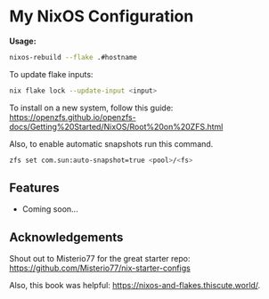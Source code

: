 # My NixOS Configuration

**Usage:**

```bash
nixos-rebuild --flake .#hostname
```

To update flake inputs:
```bash
nix flake lock --update-input <input>
```

To install on a new system, follow this guide: https://openzfs.github.io/openzfs-docs/Getting%20Started/NixOS/Root%20on%20ZFS.html

Also, to enable automatic snapshots run this command.
```bash
zfs set com.sun:auto-snapshot=true <pool>/<fs>
```

## Features

- Coming soon...

## Acknowledgements

Shout out to Misterio77 for the great starter repo: https://github.com/Misterio77/nix-starter-configs

Also, this book was helpful: https://nixos-and-flakes.thiscute.world/.